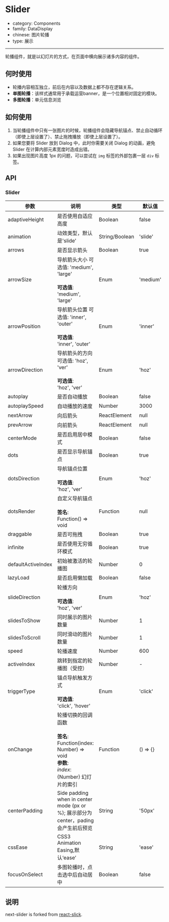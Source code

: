 # Slider

-   category: Components
-   family: DataDisplay
-   chinese: 图片轮播
-   type: 展示

---

轮播组件，就是以幻灯片的方式，在页面中横向展示诸多内容的组件。

## 何时使用

-   轮播内容相互独立，前后在内容以及数据上都不存在逻辑关系。
-   **单图轮播**：该样式通常用于承载运营banner，是一个位置相对固定的模块。
-   **多图轮播**：单元信息浏览

## 如何使用

1.  当轮播组件中只有一张图片的时候，轮播组件会隐藏导航锚点、禁止自动循环（即使上层设置了）、禁止拖拽播放（即使上层设置了）。
2.  如果您要将 Slider 放到 Dialog 中，此时你需要关闭 Dialog 的动画，避免 Slider 在计算内部元素宽度时造成出错。
3.  如果出现图片高度 1px 的问题，可以尝试在 `img` 标签的外部包裹一层 `div` 标签。

## API

### Slider

| 参数                 | 说明                                                                                                      | 类型             | 默认值      |
| ------------------ | ------------------------------------------------------------------------------------------------------- | -------------- | -------- |
| adaptiveHeight     | 是否使用自适应高度                                                                                               | Boolean        | false    |
| animation          | 动效类型，默认是'slide'                                                                                         | String/Boolean | 'slide'  |
| arrows             | 是否显示箭头                                                                                                  | Boolean        | true     |
| arrowSize          | 导航箭头大小 可选值: 'medium', 'large'<br/><br/>**可选值**:<br/>'medium', 'large'                                   | Enum           | 'medium' |
| arrowPosition      | 导航箭头位置 可选值: 'inner', 'outer'<br/><br/>**可选值**:<br/>'inner', 'outer'                                     | Enum           | 'inner'  |
| arrowDirection     | 导航箭头的方向 可选值: 'hoz', 'ver'<br/><br/>**可选值**:<br/>'hoz', 'ver'                                            | Enum           | 'hoz'    |
| autoplay           | 是否自动播放                                                                                                  | Boolean        | false    |
| autoplaySpeed      | 自动播放的速度                                                                                                 | Number         | 3000     |
| nextArrow          | 向后箭头                                                                                                    | ReactElement   | null     |
| prevArrow          | 向前箭头                                                                                                    | ReactElement   | null     |
| centerMode         | 是否启用居中模式                                                                                                | Boolean        | false    |
| dots               | 是否显示导航锚点                                                                                                | Boolean        | true     |
| dotsDirection      | 导航锚点位置<br/><br/>**可选值**:<br/>'hoz', 'ver'                                                               | Enum           | 'hoz'    |
| dotsRender         | 自定义导航锚点<br/><br/>**签名**:<br/>Function() => void                                                         | Function       | null     |
| draggable          | 是否可拖拽                                                                                                   | Boolean        | true     |
| infinite           | 是否使用无穷循环模式                                                                                              | Boolean        | true     |
| defaultActiveIndex | 初始被激活的轮播图                                                                                               | Number         | 0        |
| lazyLoad           | 是否启用懒加载                                                                                                 | Boolean        | false    |
| slideDirection     | 轮播方向<br/><br/>**可选值**:<br/>'hoz', 'ver'                                                                 | Enum           | 'hoz'    |
| slidesToShow       | 同时展示的图片数量                                                                                               | Number         | 1        |
| slidesToScroll     | 同时滑动的图片数量                                                                                               | Number         | 1        |
| speed              | 轮播速度                                                                                                    | Number         | 600      |
| activeIndex        | 跳转到指定的轮播图（受控）                                                                                           | Number         | -        |
| triggerType        | 锚点导航触发方式<br/><br/>**可选值**:<br/>'click', 'hover'                                                         | Enum           | 'click'  |
| onChange           | 轮播切换的回调函数<br/><br/>**签名**:<br/>Function(index: Number) => void<br/>**参数**:<br/>_index_: {Number} 幻灯片的索引 | Function       | () => {} |
| centerPadding      | Side padding when in center mode (px or %); 展示部分为center，pading会产生前后预览                                   | String         | '50px'   |
| cssEase            | CSS3 Animation Easing,默认‘ease’                                                                          | String         | 'ease'   |
| focusOnSelect      | 多图轮播时，点击选中后自动居中                                                                                         | Boolean        | false    |

## 说明

next-slider is forked from [react-slick](https://github.com/akiran/react-slick).
